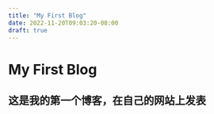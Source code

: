 ```yaml
---
title: "My First Blog"
date: 2022-11-20T09:03:20-08:00
draft: true
---
```


# My First Blog

## 这是我的第一个博客，在自己的网站上发表
